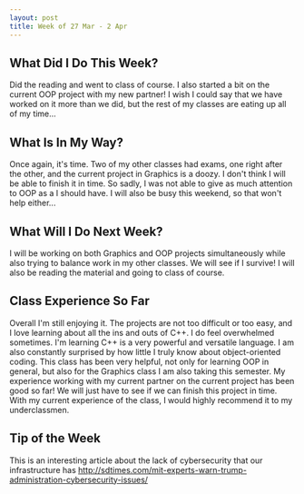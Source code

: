 ```yaml
---
layout: post
title: Week of 27 Mar - 2 Apr
---
```


## What Did I Do This Week?

Did the reading and went to class of course. I also started a bit on the current OOP project with my new partner! I wish I could say that we have worked on it more than we did, but the rest of my classes are eating up all of my time...

## What Is In My Way?

Once again, it's time. Two of my other classes had exams, one right after the other, and the current project in Graphics is a doozy. I don't think I will be able to finish it in time. So sadly, I was not able to give as much attention to OOP as a I should have. I will also be busy this weekend, so that won't help either...

## What Will I Do Next Week?

I will be working on both Graphics and OOP projects simultaneously while also trying to balance work in my other classes. We will see if I survive! I will also be reading the material and going to class of course.

## Class Experience So Far

Overall I'm still enjoying it. The projects are not too difficult or too easy, and I love learning about all the ins and outs of C++. I do feel overwhelmed sometimes. I'm learning C++ is a very powerful and versatile language. I am also constantly surprised by how little I truly know about object-oriented coding. This class has been very helpful, not only for learning OOP in general, but also for the Graphics class I am also taking this semester. My experience working with my current partner on the current project has been good so far! We will just have to see if we can finish this project in time. With my current experience of the class, I would highly recommend it to my underclassmen.

## Tip of the Week

This is an interesting article about the lack of cybersecurity that our infrastructure has <http://sdtimes.com/mit-experts-warn-trump-administration-cybersecurity-issues/>
